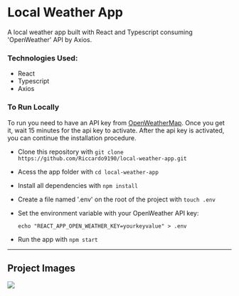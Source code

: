 # Local Weather App

A local weather app built with React and Typescript consuming 'OpenWeather' API by Axios.

### Technologies Used:

- React
- Typescript
- Axios

### To Run Locally

To run you need to have an API key from [OpenWeatherMap](https://openweathermap.org/). Once you get it, wait 15 minutes for the api key to activate. After the api key is activated, you can continue the installation procedure.

- Clone this repository with ```git clone https://github.com/Riccardo9190/local-weather-app.git```

- Acess the app folder with ```cd local-weather-app```

- Install all dependencies with ```npm install```

- Create a file named '.env' on the root of the project with ```touch .env```

- Set the environment variable with your OpenWeather API key: 
  
  ```echo "REACT_APP_OPEN_WEATHER_KEY=yourkeyvalue" > .env```


- Run the app with ```npm start``` 

<hr/>

## Project Images

<img src="https://github.com/Riccardo9190/local-weather-app/blob/master/public/readme_images/weather.png" /> 
